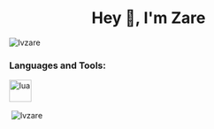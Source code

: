<h1 align="center">Hey 👋, I'm Zare</h1>
<p align="left"> <img src="https://komarev.com/ghpvc/?username=lvzare&label=Profile%20views&color=0e75b6&style=flat" alt="lvzare" /> </p>



<h3 align="left">Languages and Tools:</h3>
<p align="left"> <a href="https://www.lua.org/" target="_blank"> <img src="https://cdn.discordapp.com/attachments/817269640857911337/865047390355718144/1024px-Lua-Logo.png" alt="lua" width="40" height="40"/> </a> </p>

<p>&nbsp;<img align="center" src="https://github-readme-stats.vercel.app/api?username=lvzare&show_icons=true&locale=en" alt="lvzare" /></p>

